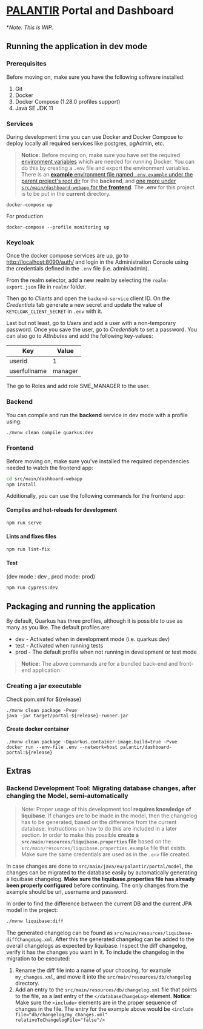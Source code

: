 # [**PALANTIR**](../) **Portal and Dashboard**

**Note: This is WIP.*

## Running the application in dev mode

### Prerequisites

Before moving on, make sure you have the following software installed:

1. Git
2. Docker
3. Docker Compose (1.28.0 profiles support)
4. Java SE JDK 11

### Services

During development time you can use Docker and Docker Compose to deploy locally all required services like postgres, pgAdmin, etc.

> **Notice:** Before moving on, make sure you have set the required [environment variables](https://docs.docker.com/compose/environment-variables/) which are needed for running Docker. You can do this by creating a `.env` file and export the environment variables. There is an [**example** environment file named `.env.example` under the parent project's root dir](../.env.example) for the **backend**, and [one more under `src/main/dashboard-webapp` for the **frontend**](./src/main/dashboard-webapp/.env.example). The **.env** for this project is to be put in the **current** directory.

```$shell
docker-compose up
```

For production

```$shell
docker-compose --profile monitoring up
```

### Keycloak

Once the docker compose services are up, go to <http://localhost:8090/auth/> and login in the Administration Console using the credentials defined in the `.env` file (i.e. admin/admin).

From the realm selector, add a new realm by selecting the `realm-export.json` file in `realm/` folder.

Then go to *Clients* and open the `backend-service` client ID. On the *Credentials* tab generate a new secret and update the value of `KEYCLOAK_CLIENT_SECRET` in `.env` with it.

Last but not least, go to *Users* and add a user with a non-temporary password. Once you save the user, go to *Credentials* to set a password. You can also go to *Attributes* and add the following key-values:

| Key          | Value   |
| ------------ | ------- |
| userid       | 1       |
| userfullname | manager |

The go to Roles and add role SME_MANAGER to the user.

### Backend

You can compile and run the **backend** service in dev mode with a profile using:

```sh
./mvnw clean compile quarkus:dev
```

### Frontend

Before moving on, make sure you've installed the required dependencies needed to watch the frontend app:

```sh
cd src/main/dashboard-webapp
npm install
```

Additionally, you can use the following commands for the frontend app:

#### Compiles and hot-reloads for development

```sh
npm run serve
```

#### Lints and fixes files

```sh
npm run lint-fix
```

#### Test

(dev mode : dev , prod mode: prod)

```sh
npm run cypress:dev
```

## Packaging and running the application

By default, Quarkus has three profiles, although it is possible to use as many as you like. The default profiles are:

- dev - Activated when in development mode (i.e. quarkus:dev)
- test - Activated when running tests
- prod - The default profile when not running in development or test mode

> **Notice:** The above commands are for a bundled back-end and front-end application

### Creating a jar executable

Check pom.xml for ${release}

```$shell
./mvnw clean package -Pvue
java -jar target/portal-${release}-runner.jar
```

#### Create docker container

```$shell
./mvnw clean package -Dquarkus.container-image.build=true -Pvue
docker run --env-file .env --network=host palantir/dashboard-portal:${release}
```

## Extras

### Backend Development Tool: Migrating database changes, after changing the Model, semi-automatically

>Note: Proper usage of this development tool **requires knowledge of liquibase**. If changes are to be made in the model, then the changelog has to be generated, based on the difference from the current database. Instructions on how to do this are included in a later section. In order to make this possible **create a `src/main/resources/liquibase.properties` file** based on the `src/main/resources/liquibase.properties.example` file that exists. Make sure the same credentials are used as in the `.env` file created.

In case changes are done to `src/main/java/eu/palantir/portal/model`, the changes can be migrated to the database easily by automatically generating a liquibase changelog. **Make sure the liquibase.properties file has already been properly configured** before continuing. The only changes from the example should be url, username and password.

In order to find the difference between the current DB and the current JPA model in the project:

```sh
./mvnw liquibase:diff
```

The generated changelog can be found as `src/main/resources/liquibase-diffChangeLog.xml`.
After this the generated changelog can be added to the overall changelogs as expected by liquibase.
Inspect the diff changelog, verify it has the changes you want in it.
To include the changelog in the migration to be executed:

1. Rename the diff file into a name of your choosing, for example `my_changes.xml`, and move it into the `src/main/resources/db/changelog` directory.
2. Add an entry to the `src/main/resources/db/changelog.xml` file that points to the file, as a last entry of the `</databaseChangeLog>` element. **Notice**: Make sure the `<include>` elements are in the proper sequence of changes in the file. The entry for the example above would be `<include file="db/changelog/my_changes.xml" relativeToChangelogFile="false"/>`
